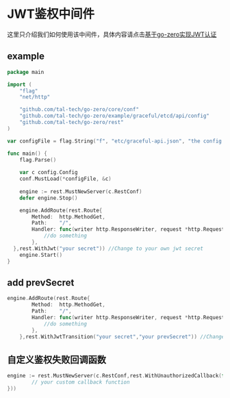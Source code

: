 # JWT鉴权中间件

这里只介绍我们如何使用该中间件，具体内容请点击[基于go-zero实现JWT认证](https://github.com/tal-tech/zero-doc/blob/main/doc/jwt.md)


## example


```go
package main

import (
	"flag"
	"net/http"

	"github.com/tal-tech/go-zero/core/conf"
	"github.com/tal-tech/go-zero/example/graceful/etcd/api/config"
	"github.com/tal-tech/go-zero/rest"
)

var configFile = flag.String("f", "etc/graceful-api.json", "the config file")

func main() {
	flag.Parse()
 
	var c config.Config
	conf.MustLoad(*configFile, &c)
	
	engine := rest.MustNewServer(c.RestConf)
	defer engine.Stop()

	engine.AddRoute(rest.Route{
		Method:  http.MethodGet,
		Path:    "/",
		Handler: func(writer http.ResponseWriter, request *http.Request) {
			//do something
		},
  },rest.WithJwt("your secret")) //Change to your own jwt secret
	engine.Start()
}
```


## add prevSecret


```go
engine.AddRoute(rest.Route{
		Method:  http.MethodGet,
		Path:    "/",
		Handler: func(writer http.ResponseWriter, request *http.Request) {
			//do something
		},
	},rest.WithJwtTransition("your secret","your prevSecret")) //Change to your own jwt secret and prevSecret
```


## 自定义鉴权失败回调函数


```go
engine := rest.MustNewServer(c.RestConf,rest.WithUnauthorizedCallback(func(w http.ResponseWriter, r *http.Request, err error) {
		// your custom callback function
}))
```

<Vssue title="jwtmiddleware" />

